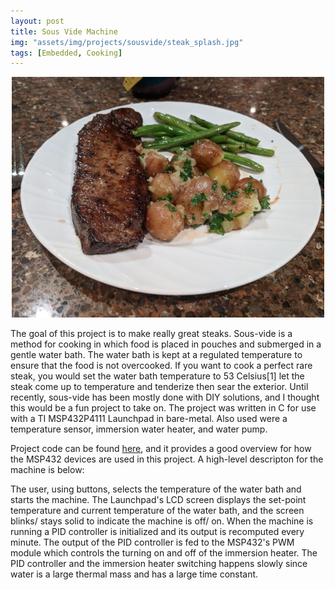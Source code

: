 ```yaml
---
layout: post
title: Sous Vide Machine
img: "assets/img/projects/sousvide/steak_splash.jpg"
tags: [Embedded, Cooking]
---
```

<p align="center">
  <img src="https://raw.githubusercontent.com/teefs/teefs.github.io/master/assets/img/projects/sousvide/steak.jpg"/></p>
The goal of this project is to make really great steaks. Sous-vide is a method for cooking in which food is placed in pouches and submerged in a gentle water bath. The water bath is kept at a regulated temperature to ensure that the food is not overcooked. If you want to cook a perfect rare steak, you would set the water bath temperature to 53 Celsius[1] let the steak come up to temperature and tenderize then sear the exterior. Until recently, sous-vide has been mostly done with DIY solutions, and I thought this would be a fun project to take on. The project was written in C for use with a TI MSP432P4111 Launchpad in bare-metal. Also used were a temperature sensor, immersion water heater, and water pump.

Project code can be found [here](https://github.com/teefs/sous_vide), and it provides a good overview for how the MSP432 devices are used in this project. A high-level descripton for the machine is below:

The user, using buttons, selects the temperature of the water bath and starts the machine. The Launchpad's LCD screen displays the set-point temperature and current temperature of the water bath, and the screen blinks/ stays solid to indicate the machine is off/ on. When the machine is running a PID controller is initialized and its output is recomputed every minute. The output of the PID controller is fed to the MSP432's PWM module which controls the turning on and off of the immersion heater. The PID controller and the immersion heater switching happens slowly since water is a large thermal mass and has a large time constant.